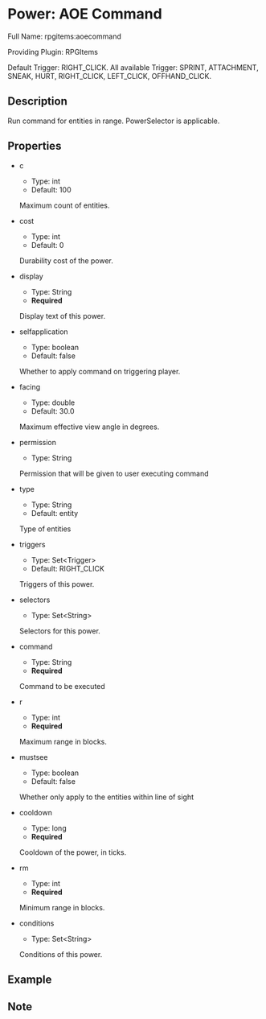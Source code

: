 # Power: AOE Command

<!-- This file is generated ingame by `/rpgitem gen-wiki`. -->
<!-- Please only edit between "beginCustomXXXX" and "endCustomXXXX".  -->
<!-- If you want to edit description of this power or property, -->
<!-- please edit corresponding section in "resources/lang/en_US.yml" -->

Full Name: rpgitems:aoecommand

Providing Plugin: RPGItems

Default Trigger: RIGHT_CLICK. All available Trigger: SPRINT, ATTACHMENT, SNEAK, HURT, RIGHT_CLICK, LEFT_CLICK, OFFHAND_CLICK.

<!-- beginCustomHeader -->
<!-- endCustomHeader -->

## Description

Run command for entities in range. PowerSelector is applicable.
<!-- beginCustomDescription -->
<!-- endCustomDescription -->

## Properties

* c

  * Type: int
  * Default: 100

  Maximum count of entities.

* cost

  * Type: int
  * Default: 0

  Durability cost of the power.

* display

  * Type: String
  * **Required**

  Display text of this power.

* selfapplication

  * Type: boolean
  * Default: false

  Whether to apply command on triggering player.

* facing

  * Type: double
  * Default: 30.0

  Maximum effective view angle in degrees.

* permission

  * Type: String

  Permission that will be given to user executing command

* type

  * Type: String
  * Default: entity

  Type of entities

* triggers

  * Type: Set&lt;Trigger&gt;
  * Default: RIGHT_CLICK

  Triggers of this power.

* selectors

  * Type: Set&lt;String&gt;

  Selectors for this power.

* command

  * Type: String
  * **Required**

  Command to be executed

* r

  * Type: int
  * **Required**

  Maximum range in blocks.

* mustsee

  * Type: boolean
  * Default: false

  Whether only apply to the entities within line of sight

* cooldown

  * Type: long
  * **Required**

  Cooldown of the power, in ticks.

* rm

  * Type: int
  * **Required**

  Minimum range in blocks.

* conditions

  * Type: Set&lt;String&gt;

  Conditions of this power.

<!-- beginCustomProperties -->
<!-- endCustomProperties -->

## Example

<!-- beginCustomExample -->
<!-- endCustomExample -->

## Note

<!-- beginCustomNote -->
<!-- endCustomNote -->